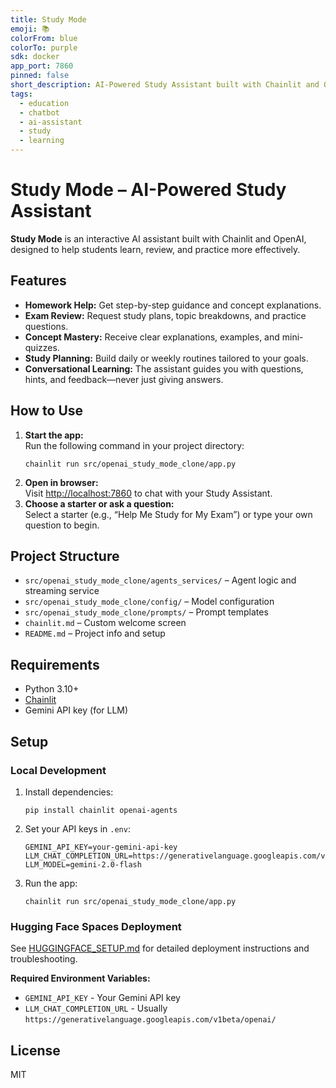 ```yaml
---
title: Study Mode
emoji: 📚
colorFrom: blue
colorTo: purple
sdk: docker
app_port: 7860
pinned: false
short_description: AI-Powered Study Assistant built with Chainlit and OpenAI
tags:
  - education
  - chatbot
  - ai-assistant
  - study
  - learning
---
```


# Study Mode – AI-Powered Study Assistant

**Study Mode** is an interactive AI assistant built with Chainlit and OpenAI, designed to help students learn, review, and practice more effectively.

## Features

- **Homework Help:** Get step-by-step guidance and concept explanations.
- **Exam Review:** Request study plans, topic breakdowns, and practice questions.
- **Concept Mastery:** Receive clear explanations, examples, and mini-quizzes.
- **Study Planning:** Build daily or weekly routines tailored to your goals.
- **Conversational Learning:** The assistant guides you with questions, hints, and feedback—never just giving answers.

## How to Use

1. **Start the app:**  
   Run the following command in your project directory:
   ```
   chainlit run src/openai_study_mode_clone/app.py
   ```
2. **Open in browser:**  
   Visit [http://localhost:7860](http://localhost:7860) to chat with your Study Assistant.
3. **Choose a starter or ask a question:**  
   Select a starter (e.g., “Help Me Study for My Exam”) or type your own question to begin.

## Project Structure

- `src/openai_study_mode_clone/agents_services/` – Agent logic and streaming service
- `src/openai_study_mode_clone/config/` – Model configuration
- `src/openai_study_mode_clone/prompts/` – Prompt templates
- `chainlit.md` – Custom welcome screen
- `README.md` – Project info and setup

## Requirements

- Python 3.10+
- [Chainlit](https://docs.chainlit.io)
- Gemini API key (for LLM)

## Setup

### Local Development

1. Install dependencies:
   ```
   pip install chainlit openai-agents
   ```
2. Set your API keys in `.env`:
   ```
   GEMINI_API_KEY=your-gemini-api-key
   LLM_CHAT_COMPLETION_URL=https://generativelanguage.googleapis.com/v1beta/openai/
   LLM_MODEL=gemini-2.0-flash
   ```
3. Run the app:
   ```
   chainlit run src/openai_study_mode_clone/app.py
   ```

### Hugging Face Spaces Deployment

See [HUGGINGFACE_SETUP.md](./HUGGINGFACE_SETUP.md) for detailed deployment instructions and troubleshooting.

**Required Environment Variables:**

- `GEMINI_API_KEY` - Your Gemini API key
- `LLM_CHAT_COMPLETION_URL` - Usually `https://generativelanguage.googleapis.com/v1beta/openai/`

## License

MIT
